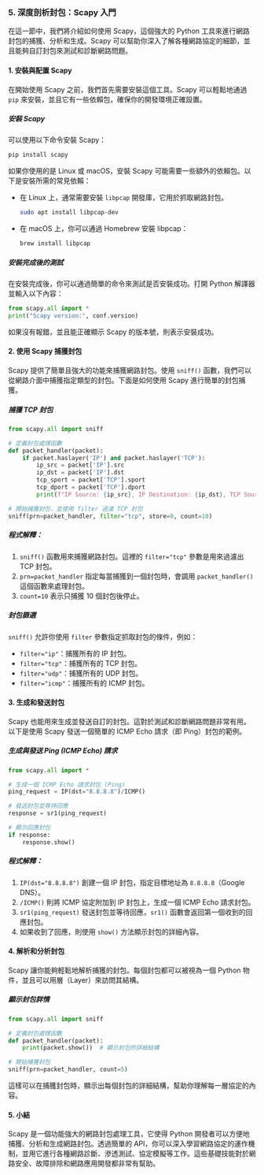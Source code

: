 ### 5. **深度剖析封包：Scapy 入門**

在這一節中，我們將介紹如何使用 Scapy，這個強大的 Python 工具來進行網路封包的捕獲、分析和生成。Scapy 可以幫助你深入了解各種網路協定的細節，並且能夠自訂封包來測試和診斷網路問題。

#### **1. 安裝與配置 Scapy**

在開始使用 Scapy 之前，我們首先需要安裝這個工具。Scapy 可以輕鬆地通過 `pip` 來安裝，並且它有一些依賴包，確保你的開發環境正確設置。

##### **安裝 Scapy**

可以使用以下命令安裝 Scapy：
```bash
pip install scapy
```

如果你使用的是 Linux 或 macOS，安裝 Scapy 可能需要一些額外的依賴包。以下是安裝所需的常見依賴：

- 在 Linux 上，通常需要安裝 `libpcap` 開發庫，它用於抓取網路封包。
  ```bash
  sudo apt install libpcap-dev
  ```

- 在 macOS 上，你可以通過 Homebrew 安裝 libpcap：
  ```bash
  brew install libpcap
  ```

##### **安裝完成後的測試**

在安裝完成後，你可以通過簡單的命令來測試是否安裝成功。打開 Python 解譯器並輸入以下內容：

```python
from scapy.all import *
print("Scapy version:", conf.version)
```

如果沒有報錯，並且能正確顯示 Scapy 的版本號，則表示安裝成功。

#### **2. 使用 Scapy 捕獲封包**

Scapy 提供了簡單且強大的功能來捕獲網路封包。使用 `sniff()` 函數，我們可以從網路介面中捕獲指定類型的封包。下面是如何使用 Scapy 進行簡單的封包捕獲。

##### **捕獲 TCP 封包**

```python
from scapy.all import sniff

# 定義封包處理函數
def packet_handler(packet):
    if packet.haslayer('IP') and packet.haslayer('TCP'):
        ip_src = packet['IP'].src
        ip_dst = packet['IP'].dst
        tcp_sport = packet['TCP'].sport
        tcp_dport = packet['TCP'].dport
        print(f"IP Source: {ip_src}, IP Destination: {ip_dst}, TCP Source Port: {tcp_sport}, TCP Destination Port: {tcp_dport}")

# 開始捕獲封包，並使用 filter 過濾 TCP 封包
sniff(prn=packet_handler, filter="tcp", store=0, count=10)
```

##### **程式解釋：**

1. `sniff()` 函數用來捕獲網路封包。這裡的 `filter="tcp"` 參數是用來過濾出 TCP 封包。
2. `prn=packet_handler` 指定每當捕獲到一個封包時，會調用 `packet_handler()` 這個函數來處理封包。
3. `count=10` 表示只捕獲 10 個封包後停止。

##### **封包篩選**

`sniff()` 允許你使用 `filter` 參數指定抓取封包的條件，例如：

- `filter="ip"`：捕獲所有的 IP 封包。
- `filter="tcp"`：捕獲所有的 TCP 封包。
- `filter="udp"`：捕獲所有的 UDP 封包。
- `filter="icmp"`：捕獲所有的 ICMP 封包。

#### **3. 生成和發送封包**

Scapy 也能用來生成並發送自訂的封包。這對於測試和診斷網路問題非常有用。以下是使用 Scapy 發送一個簡單的 ICMP Echo 請求（即 Ping）封包的範例。

##### **生成與發送 Ping (ICMP Echo) 請求**

```python
from scapy.all import *

# 生成一個 ICMP Echo 請求封包 (Ping)
ping_request = IP(dst="8.8.8.8")/ICMP()

# 發送封包並等待回應
response = sr1(ping_request)

# 顯示回應封包
if response:
    response.show()
```

##### **程式解釋：**

1. `IP(dst="8.8.8.8")` 創建一個 IP 封包，指定目標地址為 `8.8.8.8`（Google DNS）。
2. `/ICMP()` 則將 ICMP 協定附加到 IP 封包上，生成一個 ICMP Echo 請求封包。
3. `sr1(ping_request)` 發送封包並等待回應，`sr1()` 函數會返回第一個收到的回應封包。
4. 如果收到了回應，則使用 `show()` 方法顯示封包的詳細內容。

#### **4. 解析和分析封包**

Scapy 讓你能夠輕鬆地解析捕獲的封包。每個封包都可以被視為一個 Python 物件，並且可以用層（Layer）來訪問其結構。

##### **顯示封包詳情**

```python
from scapy.all import sniff

# 定義封包處理函數
def packet_handler(packet):
    print(packet.show())  # 顯示封包的詳細結構

# 開始捕獲封包
sniff(prn=packet_handler, count=5)
```

這樣可以在捕獲封包時，顯示出每個封包的詳細結構，幫助你理解每一層協定的內容。

#### **5. 小結**

Scapy 是一個功能強大的網路封包處理工具，它使得 Python 開發者可以方便地捕獲、分析和生成網路封包。透過簡單的 API，你可以深入學習網路協定的運作機制，並用它進行各種網路診斷、滲透測試、協定模擬等工作。這些基礎技能對於網路安全、故障排除和網路應用開發都非常有幫助。